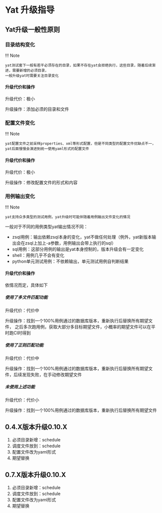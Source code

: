 # Yat 升级指导

## Yat升级一般性原则

### 目录结构变化

!!! Note

    yat测试套下一般有若干必须存在的目录，如果不存在yat会拒绝执行，这些目录，随着后续渐进，需要新增的必须目录，
    一般升级yat时需要关注目录变化

#### 升级代价和操作
    
升级代价：极小

升级操作：添加必须的目录和文件

### 配置文件变化

!!! Note

    yat配置文件之前采样properties、xml等形式配置，但是不同类型的配置文件优缺点不一，yat后面慢慢会演进到统一使用yaml形式的配置文件

#### 升级代价和操作

升级代价：极小

升级操作：修改配置文件的形式和内容

### 用例输出变化

!!! Note

    yat支持众多类型的测试用例，yat升级时可能伴随着用例输出文件变化的情况
    
一般对于不同的用例类型yat输出情况不同：

- zsql用例：输出依赖zsql本身的变化，yat不做任何处理（例外，yat新版本输出会在zsql上加上-a参数，用例输出会带上执行的sql）
- sql用例：这部分用例的输出是yat本身控制的，版本升级会有一定变化
- shell：用例几乎不会有变化
- python单元测试用例：不依赖输出，单元测试用例自判断结果

#### 升级代价和操作

依情况而定，具体如下

##### 使用了多文件匹配功能

升级代价：代价中

升级操作：找到一个100%用例通过的数据库版本，重新执行后替换所有期望文件，
之后多次跑用例，获取大部分多目标期望文件，小概率的期望文件可以在平时跑CI时得到

##### 使用了正则匹配功能

升级代价：代价中

升级操作：找到一个100%用例通过的数据库版本，重新执行后替换所有期望文件，后续发现失败，在手动修改期望文件

##### 未使用上述功能

升级代价：代价小

升级操作：找到一个100%用例通过的数据库版本，重新执行后替换所有期望文件


## 0.4.X版本升级0.10.X

1. 必须目录新增：schedule
2. 调度文件放到：schedule
3. 配置文件改为yaml形式
4. 期望替换

## 0.7.X版本升级0.10.X

1. 必须目录新增：schedule
2. 调度文件放到：schedule
3. 配置文件改为yaml形式
4. 期望替换




